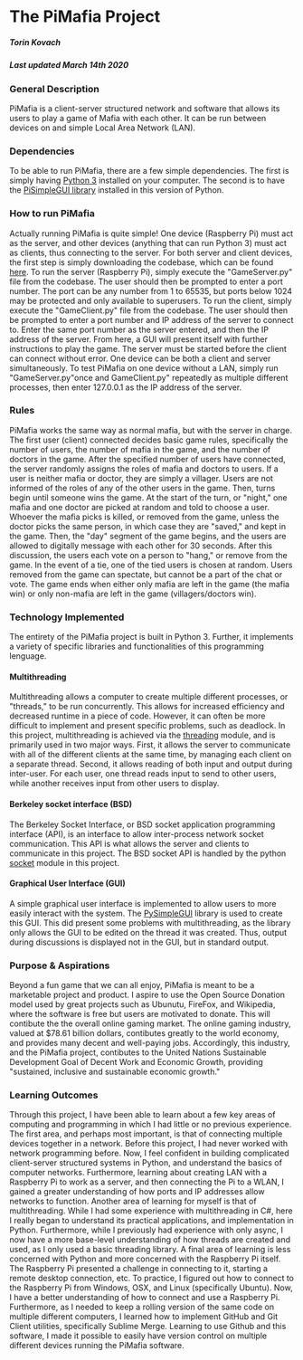 # The PiMafia Project
##### Torin Kovach
##### Last updated March 14th 2020

### General Description
PiMafia is a client-server structured network and software that allows its users to play a game of Mafia with each other. It can be run between devices on and simple Local Area Network (LAN).

### Dependencies
To be able to run PiMafia, there are a few simple dependencies. The first is simply having [Python 3](https://www.python.org/downloads/) installed on your computer. The second is to have the [PiSimpleGUI library](https://pypi.org/project/PySimpleGUI/) installed in this version of Python.

### How to run PiMafia
Actually running PiMafia is quite simple! One device (Raspberry Pi) must act as the server, and other devices (anything that can run Python 3) must act as clients, thus connecting to the server. For both server and client devices, the first step is simply downloading the codebase, which can be found [here](https://github.com/TorinK2/PiMafia).
To run the server (Raspberry Pi), simply execute the "GameServer.py" file from the codebase. The user should then be prompted to enter a port number. The port can be any number from 1 to 65535, but ports below 1024 may be protected and only available to superusers.
To run the client, simply execute the "GameClient.py" file from the codebase. The user should then be prompted to enter a port number and IP address of the server to connect to. Enter the same port number as the server entered, and then the IP address of the server. From here, a GUI will present itself with further instructions to play the game.
The server must be started before the client can connect without error. One device can be both a client and  server simultaneously. To test PiMafia on one device without a LAN, simply run "GameServer.py"once and GameClient.py" repeatedly as multiple different processes, then enter 127.0.0.1 as the IP address of the server.

### Rules
PiMafia works the same way as normal mafia, but with the server in charge. The first user (client) connected decides basic game rules, specifically the number of users, the number of mafia in the game, and the number of doctors in the game. After the specified number of users have connected, the server randomly assigns the roles of mafia and doctors to users. If a user is neither mafia or doctor, they are simply a villager. Users are not informed of the roles of any of the other users in the game. Then, turns begin until someone wins the game. At the start of the turn, or "night," one mafia and one doctor are picked at random and told to choose a user. Whoever the mafia picks is killed, or removed from the game, unless the doctor picks the same person, in which case they are "saved," and kept in the game. Then, the "day" segment of the game begins, and the users are allowed to digitally message with each other for 30 seconds. After this discussion, the users each vote on a person to "hang," or remove from the game. In the event of a tie, one of the tied users is chosen at random. Users removed from the game can spectate, but cannot be a part of the chat or vote. The game ends when either only mafia are left in the game (the mafia win) or only non-mafia are left in the game (villagers/doctors win).

### Technology Implemented
The entirety of the PiMafia project is built in Python 3. Further, it implements a variety of specific libraries and functionalities of this programming lenguage.
#### Multithreading
Multithreading allows a computer to create multiple different processes, or "threads," to be run concurrently. This allows for increased efficiency and decreased runtime in a piece of code. However, it can often be more difficult to implement and present specific problems, such as deadlock. In this project, multithreading is achieved via the [threading](https://docs.python.org/3/library/threading.html) module, and is primarily used in two major ways. First, it allows the server to communicate with all of the different clients at the same time, by managing each client on a separate thread. Second, it allows reading of both input and output during inter-user. For each user, one thread reads input to send to other users, while another receives input from other users to display.
#### Berkeley socket interface (BSD)
The Berkeley Socket Interface, or BSD socket application programming interface (API), is an interface to allow inter-process network socket communication. This API is what allows the server and clients to communicate in this project. The BSD socket API is handled by the python [socket](https://docs.python.org/3/library/socket.html) module in this project.
#### Graphical User Interface (GUI)
A simple graphical user interface is implemented to allow users to more easily interact with the system. The [PySimpleGUI](https://github.com/PySimpleGUI/PySimpleGUI) library is used to create this GUI. This did present some problems with multithreading, as the library only allows the GUI to be edited on the thread it was created. Thus, output during discussions is displayed not in the GUI, but in standard output. 

### Purpose & Aspirations
Beyond a fun game that we can all enjoy, PiMafia is meant to be a marketable project and product. I aspire to use the Open Source Donation model used by great projects such as Ubunutu, FireFox, and Wikipedia, where the software is free but users are motivated to donate. This will contibute the the overall online gaming market. The online gaming industry, valued at $78.61 billion dollars, contibutes greatly to the world economy, and provides many decent and well-paying jobs. Accordingly, this industry, and the PiMafia project, contibutes to the United Nations Sustainable Development Goal of Decent Work and Economic Growth, providing "sustained, inclusive and sustainable economic growth."

### Learning Outcomes
Through this project, I have been able to learn about a few key areas of computing and programming in which I had little or no previous experience. The first area, and perhaps most important, is that of connecting multiple devices together in a network. Before this project, I had never worked with network programming before. Now, I feel confident in building complicated client-server structured systems in Python, and understand the basics of computer networks. Furthermore, learning about creating LAN with a Raspberry Pi to work as a server, and then connecting the Pi to a WLAN, I gained a greater understanding of how ports and IP addresses allow networks to function.
Another area of learning for myself is that of multithreading. While I had some experience with multithreading in C#, here I really began to understand its practical applications, and implementation in Python. Furthermore, while I previously had experience with only async, I now have a more base-level understanding of how threads are created and used, as I only used a basic threading library.
A final area of learning is less concerned with Python and more concerned with the Raspberry Pi itself. The Raspberry Pi presented a challenge in connecting to it, starting a remote desktop connection, etc. To practice, I figured out how to connect to the Raspberry Pi from Windows, OSX, and Linux (specifically Ubuntu). Now, I have a better understanding of how to connect and use a Raspberry Pi. Furthermore, as I needed to keep a rolling version of the same code on multiple different computers, I learned how to implement GitHub and Git Client utilities, specifically Sublime Merge. Learning to use Github and this software, I made it possible to easily have version control on multiple different devices running the PiMafia software.